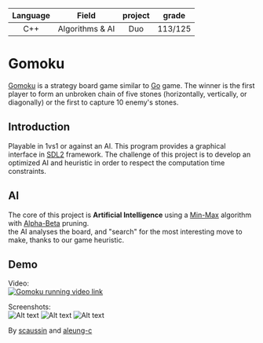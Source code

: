 | Language | Field           | project | grade |
| :------: |:---------------:| :------:|:-----:|
| C++      | Algorithms & AI | Duo     |113/125|

# Gomoku
[Gomoku](https://en.wikipedia.org/wiki/Gomoku) is a strategy board game similar to [Go](https://en.wikipedia.org/wiki/Go_(game)) game.
The winner is the first player to form an unbroken chain of five stones (horizontally, vertically, or diagonally) or the first to capture 10 enemy's stones.

## Introduction
Playable in 1vs1 or against an AI. This program provides a graphical interface in [SDL2](https://www.libsdl.org/) framework. The challenge of this project is to develop an optimized AI and heuristic in order to respect the computation time constraints.

## AI
The core of this project is __Artificial Intelligence__ using a [Min-Max](https://en.wikipedia.org/wiki/Minimax) algorithm with [Alpha-Beta](https://en.wikipedia.org/wiki/Alpha%E2%80%93beta_pruning) pruning.  
the AI analyses the board, and "search" for the most interesting move to make, thanks to our game heuristic.

## Demo
Video:  
[![Gomoku running video link](https://img.youtube.com/vi/A97sY5tTSNk/0.jpg)](https://www.youtube.com/watch?v=A97sY5tTSNk)

Screenshots:  
![Alt text](./screens/gomoku_1.png "Gomoku screenshot 1")
![Alt text](./screens/gomoku_2.png "Gomoku screenshot 2")
![Alt text](./screens/gomoku_3.png "Gomoku screenshot 3")

By [scaussin](https://github.com/scaussin) and [aleung-c](https://github.com/aleung-c)
